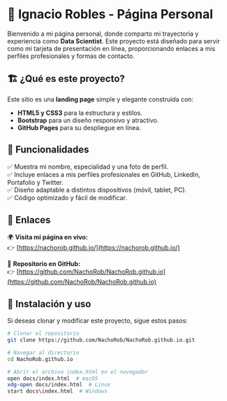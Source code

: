 # 🚀 Ignacio Robles - Página Personal

Bienvenido a mi página personal, donde comparto mi trayectoria y experiencia como **Data Scientist**. Este proyecto está diseñado para servir como mi tarjeta de presentación en línea, proporcionando enlaces a mis perfiles profesionales y formas de contacto.

## 🏗️ ¿Qué es este proyecto?

Este sitio es una **landing page** simple y elegante construida con:
- **HTML5 y CSS3** para la estructura y estilos.
- **Bootstrap** para un diseño responsivo y atractivo.
- **GitHub Pages** para su despliegue en línea.

## 📌 Funcionalidades

✅ Muestra mi nombre, especialidad y una foto de perfil.  
✅ Incluye enlaces a mis perfiles profesionales en GitHub, LinkedIn, Portafolio y Twitter.  
✅ Diseño adaptable a distintos dispositivos (móvil, tablet, PC).  
✅ Código optimizado y fácil de modificar.  

## 🔗 Enlaces

🌍 **Visita mi página en vivo:**  
👉 [https://nachorob.github.io/](https://nachorob.github.io/)

📂 **Repositorio en GitHub:**  
👉 [https://github.com/NachoRob/NachoRob.github.io](https://github.com/NachoRob/NachoRob.github.io)

## 📜 Instalación y uso

Si deseas clonar y modificar este proyecto, sigue estos pasos:

```sh
# Clonar el repositorio
git clone https://github.com/NachoRob/NachoRob.github.io.git

# Navegar al directorio
cd NachoRob.github.io

# Abrir el archivo index.html en el navegador
open docs/index.html  # macOS
xdg-open docs/index.html  # Linux
start docs\index.html  # Windows
